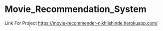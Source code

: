 # Movie_Recommendation_System
Link For Project
https://movie-recommender-nikhilshinde.herokuapp.com/
